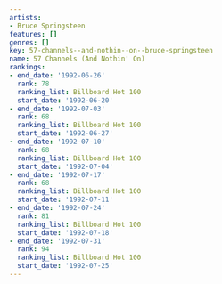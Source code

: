 ```yaml
---
artists:
- Bruce Springsteen
features: []
genres: []
key: 57-channels--and-nothin--on--bruce-springsteen
name: 57 Channels (And Nothin' On)
rankings:
- end_date: '1992-06-26'
  rank: 78
  ranking_list: Billboard Hot 100
  start_date: '1992-06-20'
- end_date: '1992-07-03'
  rank: 68
  ranking_list: Billboard Hot 100
  start_date: '1992-06-27'
- end_date: '1992-07-10'
  rank: 68
  ranking_list: Billboard Hot 100
  start_date: '1992-07-04'
- end_date: '1992-07-17'
  rank: 68
  ranking_list: Billboard Hot 100
  start_date: '1992-07-11'
- end_date: '1992-07-24'
  rank: 81
  ranking_list: Billboard Hot 100
  start_date: '1992-07-18'
- end_date: '1992-07-31'
  rank: 94
  ranking_list: Billboard Hot 100
  start_date: '1992-07-25'
---
```


